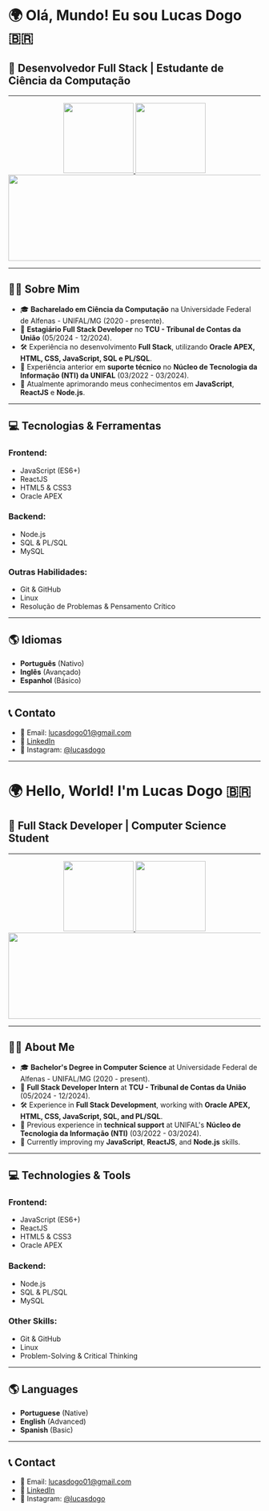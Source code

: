 # 🌍 Olá, Mundo! Eu sou Lucas Dogo 🇧🇷

## 🚀 Desenvolvedor Full Stack | Estudante de Ciência da Computação

---

<div align="center">
    <a href="https://github.com/Dogolaa">
        <img height="140em" src="https://github-readme-stats.vercel.app/api?username=Dogolaa&theme=react&show_icons=true&count_private=true">
        <img height="140em" src="https://github-readme-stats.vercel.app/api/top-langs/?username=Dogolaa&theme=react&layout=compact">
        <img height="172cm" width="1000cm" src="https://github-readme-streak-stats.herokuapp.com/?user=Dogolaa&theme=react">
    </a>
</div>

---

## 👨‍💻 Sobre Mim
- 🎓 **Bacharelado em Ciência da Computação** na Universidade Federal de Alfenas - UNIFAL/MG (2020 - presente).
- 💼 **Estagiário Full Stack Developer** no **TCU - Tribunal de Contas da União** (05/2024 - 12/2024).
- 🛠️ Experiência no desenvolvimento **Full Stack**, utilizando **Oracle APEX, HTML, CSS, JavaScript, SQL e PL/SQL**.
- 📌 Experiência anterior em **suporte técnico** no **Núcleo de Tecnologia da Informação (NTI) da UNIFAL** (03/2022 - 03/2024).
- 🌱 Atualmente aprimorando meus conhecimentos em **JavaScript**, **ReactJS** e **Node.js**.

---

## 💻 Tecnologias & Ferramentas
### Frontend:
- JavaScript (ES6+)
- ReactJS
- HTML5 & CSS3
- Oracle APEX

### Backend:
- Node.js
- SQL & PL/SQL
- MySQL

### Outras Habilidades:
- Git & GitHub
- Linux
- Resolução de Problemas & Pensamento Crítico

---

## 🌎 Idiomas
- **Português** (Nativo)
- **Inglês** (Avançado)
- **Espanhol** (Básico)

---

## 📞 Contato
- 📧 Email: lucasdogo01@gmail.com
- 🔗 [LinkedIn](https://linkedin.com/in/lucasdogo)
- 📸 Instagram: [@lucasdogo](https://instagram.com/lucasdogo)

---

# 🌍 Hello, World! I'm Lucas Dogo 🇧🇷

## 🚀 Full Stack Developer | Computer Science Student

---

<div align="center">
    <a href="https://github.com/Dogolaa">
        <img height="140em" src="https://github-readme-stats.vercel.app/api?username=Dogolaa&theme=react&show_icons=true&count_private=true">
        <img height="140em" src="https://github-readme-stats.vercel.app/api/top-langs/?username=Dogolaa&theme=react&layout=compact">
        <img height="172cm" width="1000cm" src="https://github-readme-streak-stats.herokuapp.com/?user=Dogolaa&theme=react">
    </a>
</div>

---

## 👨‍💻 About Me
- 🎓 **Bachelor's Degree in Computer Science** at Universidade Federal de Alfenas - UNIFAL/MG (2020 - present).
- 💼 **Full Stack Developer Intern** at **TCU - Tribunal de Contas da União** (05/2024 - 12/2024).
- 🛠️ Experience in **Full Stack Development**, working with **Oracle APEX, HTML, CSS, JavaScript, SQL, and PL/SQL**.
- 📌 Previous experience in **technical support** at UNIFAL's **Núcleo de Tecnologia da Informação (NTI)** (03/2022 - 03/2024).
- 🌱 Currently improving my **JavaScript**, **ReactJS**, and **Node.js** skills.

---

## 💻 Technologies & Tools
### Frontend:
- JavaScript (ES6+)
- ReactJS
- HTML5 & CSS3
- Oracle APEX

### Backend:
- Node.js
- SQL & PL/SQL
- MySQL

### Other Skills:
- Git & GitHub
- Linux
- Problem-Solving & Critical Thinking

---

## 🌎 Languages
- **Portuguese** (Native)
- **English** (Advanced)
- **Spanish** (Basic)

---

## 📞 Contact
- 📧 Email: lucasdogo01@gmail.com
- 🔗 [LinkedIn](https://linkedin.com/in/lucasdogo)
- 📸 Instagram: [@lucasdogo](https://instagram.com/lucasdogo)

